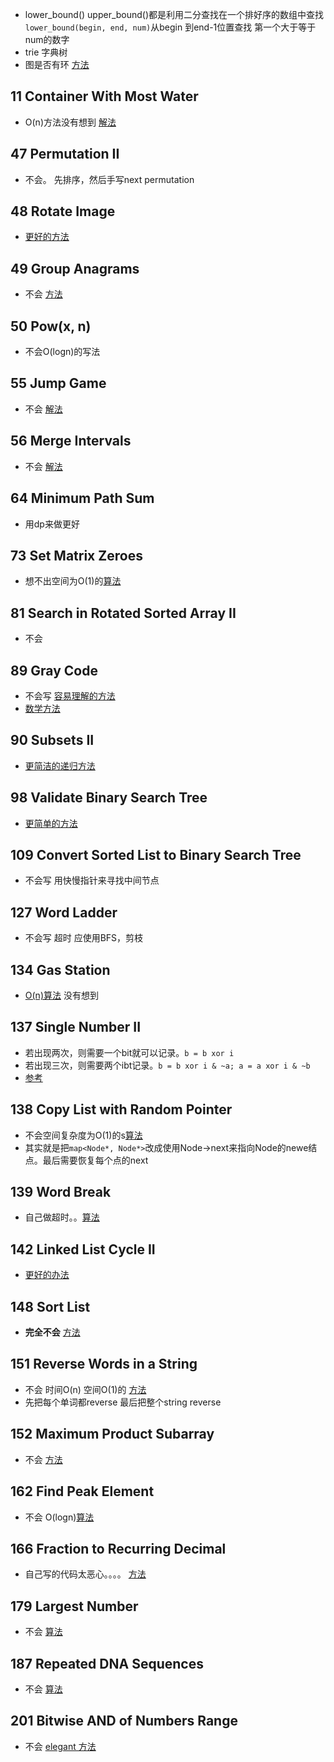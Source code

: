 - lower_bound() upper_bound()都是利用二分查找在一个排好序的数组中查找
  `lower_bound(begin, end, num)`从begin 到end-1位置查找 第一个大于等于num的数字
- trie 字典树
- 图是否有环 [方法](https://www.cnblogs.com/TenosDoIt/p/3644225.html)


## 11 Container With Most Water
- O(n)方法没有想到  [解法](https://leetcode.com/problems/container-with-most-water/solution/)

## 47 Permutation II
- 不会。 先排序，然后手写next permutation

## 48 Rotate Image
- [更好的方法](https://leetcode.com/problems/rotate-image/discuss/177767/easy-c++-solution-beat-100)

## 49 Group Anagrams
- 不会 [方法](https://leetcode.com/problems/group-anagrams/solution/)

## 50 Pow(x, n)
- 不会O(logn)的写法

## 55 Jump Game
- 不会 [解法](https://leetcode.com/problems/jump-game/solution/)

## 56 Merge Intervals
- 不会 [解法](https://leetcode.com/problems/merge-intervals/solution/)

## 	64 Minimum Path Sum
- 用dp来做更好

## 73 Set Matrix Zeroes
- 想不出空间为O(1)的[算法](https://leetcode.com/problems/set-matrix-zeroes/solution/)

## 81 Search in Rotated Sorted Array II
- 不会

## 89 Gray Code
- 不会写 [容易理解的方法](https://leetcode.com/problems/gray-code/discuss/175438/C++-100-recursive-and-simple)
- [数学方法](https://leetcode.com/problems/gray-code/discuss/175457/C++-Iterative-Solution-Beats-100)

## 90 Subsets II
- [更简洁的递归方法](https://leetcode.com/problems/subsets-ii/discuss/176620/C++-solution-recursive-and-easy)

## 98 Validate Binary Search Tree
- [更简单的方法](https://leetcode.com/problems/validate-binary-search-tree/discuss/179057/Intuitive-Preorder-C++-Beats-100)

## 109 Convert Sorted List to Binary Search Tree
- 不会写  用快慢指针来寻找中间节点

## 127 Word Ladder
- 不会写 超时 应使用BFS，剪枝 

## 134 Gas Station
- [O(n)算法](https://leetcode.com/problems/gas-station/discuss/175196/my-c++-o(n)-solution) 没有想到

## 137 Single Number II
- 若出现两次，则需要一个bit就可以记录。`b = b xor i`
- 若出现三次，则需要两个ibt记录。`b = b xor i & ~a; a = a xor i & ~b`
- [参考](https://leetcode.com/problems/single-number-ii/discuss/167343/topic)

## 138 Copy List with Random Pointer
- 不会空间复杂度为O(1)的s[算法](https://leetcode.com/problems/copy-list-with-random-pointer/solution/)
- 其实就是把`map<Node*, Node*>`改成使用Node->next来指向Node的newe结点。最后需要恢复每个点的next

## 139 Word Break
- 自己做超时。。[算法](https://leetcode.com/problems/word-break/discuss/43814/C++-Dynamic-Programming-simple-and-fast-solution-(4ms)-with-optimization)

## 142 Linked List Cycle II
- [更好的办法](https://leetcode.com/problems/linked-list-cycle-ii/discuss/)

## 148 Sort List
- **完全不会** [方法](https://leetcode.com/problems/sort-list/discuss/46712/Bottom-to-up(not-recurring)-with-o(1)-space-complextity-and-o(nlgn)-time-complextity)

## 151 Reverse Words in a String
- 不会 时间O(n) 空间O(1)的 [方法](https://leetcode.com/problems/reverse-words-in-a-string/discuss/47840/C++-solution-in-place:-runtime-O(n)-memory-O(1))
- 先把每个单词都reverse 最后把整个string reverse

## 152 Maximum Product Subarray
- 不会 [方法](https://leetcode.com/problems/maximum-product-subarray/discuss/48230/Possibly-simplest-solution-with-O(n)-time-complexity)

## 162 Find Peak Element
- 不会 O(logn)[算法](https://leetcode.com/problems/find-peak-element/solution/)

## 166 Fraction to Recurring Decimal
- 自己写的代码太恶心。。。。 [方法](https://leetcode.com/problems/fraction-to-recurring-decimal/discuss/51109/Accepted-cpp-solution-with-explainations)

## 179 Largest Number
- 不会 [算法](https://leetcode.com/problems/largest-number/solution/)

## 187 Repeated DNA Sequences
- 不会 [算法](https://leetcode.com/problems/repeated-dna-sequences/discuss/53877/I-did-it-in-10-lines-of-C++)

## 201 Bitwise AND of Numbers Range
- 不会 [elegant 方法](https://leetcode.com/problems/bitwise-and-of-numbers-range/discuss/56746/One-line-C++-solution)